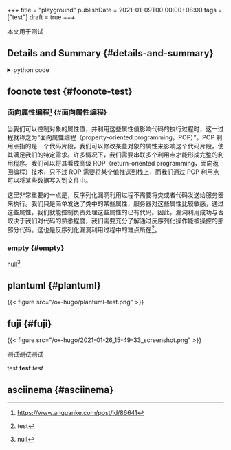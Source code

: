 +++
title = "playground"
publishDate = 2021-01-09T00:00:00+08:00
tags = ["test"]
draft = true
+++

本文用于测试

<!--more-->


## Details and Summary {#details-and-summary}

<details>
<summary>
python code
</summary>
<p class="details">

```python
if __name__ == '__main__':
    print('hello, hugo.')
```
</p>
</details>


## foonote test {#foonote-test}


### 面向属性编程[^fn:1] {#面向属性编程}

当我们可以控制对象的属性值，并利用这些属性值影响代码的执行过程时，这一过程就称之为“面向属性编程（property-oriented programming，POP）”。POP 利用点指的是一个代码片段，我们可以修改某些对象的属性来影响这个代码片段，使其满足我们的特定需求。许多情况下，我们需要串联多个利用点才能形成完整的利用程序。我们可以将其看成高级
ROP（return-oriented programming，面向返回编程）技术，只不过 ROP 需要将某个值推送到栈上，而我们通过 POP 利用点可以将某些数据写入到文件中。

这里非常重要的一点是，反序列化漏洞利用过程不需要将类或者代码发送给服务器来执行。我们只是简单发送了类中的某些属性，服务器对这些属性比较敏感，通过这些属性，我们就能控制负责处理这些属性的已有代码。因此，漏洞利用成功与否取决于我们对代码的熟悉程度，我们需要充分了解通过反序列化操作能被操控的那部分代码。这也是反序列化漏洞利用过程中的难点所在[^fn:2]。


### empty {#empty}

null[^fn:3]


## plantuml {#plantuml}

{{< figure src="/ox-hugo/plantuml-test.png" >}}


## fuji {#fuji}

{{< figure src="/ox-hugo/2021-01-26_15-49-33_screenshot.png" >}}

~~测试测试测试~~

test **test** _test_


## asciinema {#asciinema}

<script id="asciicast-325730" src="https://asciinema.org/a/325730.js" async></script>

[^fn:1]: <https://www.anquanke.com/post/id/86641>
[^fn:2]: test
[^fn:3]: null
